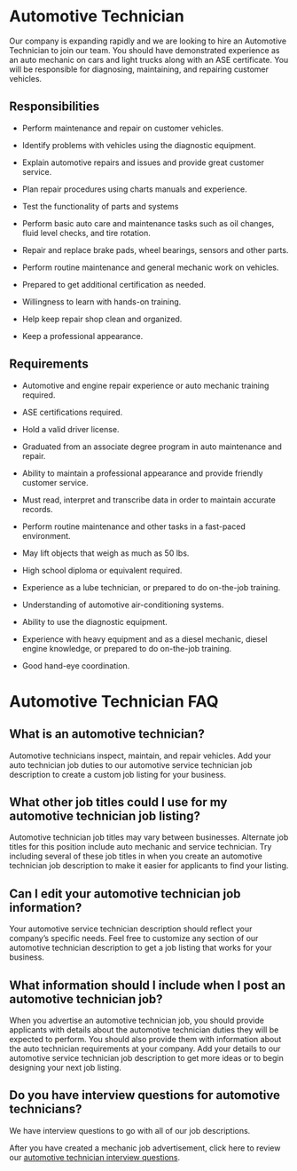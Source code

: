 # Automotive Technician

Our company is expanding rapidly and we are looking to hire an Automotive Technician to join our team. You should have demonstrated experience as an auto mechanic on cars and light trucks along with an ASE certificate. You will be responsible for diagnosing, maintaining, and repairing customer vehicles.

## Responsibilities

* Perform maintenance and repair on customer vehicles.

* Identify problems with vehicles using the diagnostic equipment.

* Explain automotive repairs and issues and provide great customer service.

* Plan repair procedures using charts manuals and experience.

* Test the functionality of parts and systems

* Perform basic auto care and maintenance tasks such as oil changes, fluid level checks, and tire rotation.

* Repair and replace brake pads, wheel bearings, sensors and other parts.

* Perform routine maintenance and general mechanic work on vehicles.

* Prepared to get additional certification as needed.

* Willingness to learn with hands-on training.

* Help keep repair shop clean and organized.

* Keep a professional appearance.

## Requirements

* Automotive and engine repair experience or auto mechanic training required.

* ASE certifications required.

* Hold a valid driver license.

* Graduated from an associate degree program in auto maintenance and repair.

* Ability to maintain a professional appearance and provide friendly customer service.

* Must read, interpret and transcribe data in order to maintain accurate records.

* Perform routine maintenance and other tasks in a fast-paced environment.

* May lift objects that weigh as much as 50 lbs.

* High school diploma or equivalent required.

* Experience as a lube technician, or prepared to do on-the-job training.

* Understanding of automotive air-conditioning systems.

* Ability to use the diagnostic equipment.

* Experience with heavy equipment and as a diesel mechanic, diesel engine knowledge, or prepared to do on-the-job training.

* Good hand-eye coordination.
# Automotive Technician FAQ

## What is an automotive technician?

Automotive technicians inspect, maintain, and repair vehicles. Add your auto technician job duties to our automotive service technician job description to create a custom job listing for your business.

## What other job titles could I use for my automotive technician job listing?

Automotive technician job titles may vary between businesses. Alternate job titles for this position include auto mechanic and service technician. Try including several of these job titles in when you create an automotive technician job description to make it easier for applicants to find your listing.

## Can I edit your automotive technician job information?

Your automotive service technician description should reflect your company’s specific needs. Feel free to customize any section of our automotive technician description to get a job listing that works for your business.

## What information should I include when I post an automotive technician job?

When you advertise an automotive technician job, you should provide applicants with details about the automotive technician duties they will be expected to perform. You should also provide them with information about the auto technician requirements at your company. Add your details to our automotive service technician job description to get more ideas or to begin designing your next job listing.

## Do you have interview questions for automotive technicians?

We have interview questions to go with all of our job descriptions.

After you have created a mechanic job advertisement, click here to review our <a
href="https://www.betterteam.com/automotive-technician-interview-questions">automotive technician interview questions</a>.

